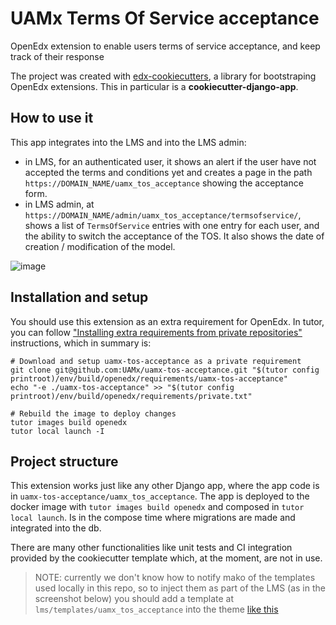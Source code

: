 # UAMx Terms Of Service acceptance
OpenEdx extension to enable users terms of service acceptance, and keep track of their response

The project was created with [edx-cookiecutters](https://github.com/openedx/edx-cookiecutters/tree/master), a library for bootstraping OpenEdx extensions. This in particular is a **cookiecutter-django-app**.

## How to use it

This app integrates into the LMS and into the LMS admin: 
- in LMS, for an authenticated user, it shows an alert if the user have not accepted the terms and conditions yet and creates a page in the path `https://DOMAIN_NAME/uamx_tos_acceptance` showing the acceptance form.
- in LMS admin, at `https://DOMAIN_NAME/admin/uamx_tos_acceptance/termsofservice/`, shows a list of `TermsOfService` entries with one entry for each user, and the ability to switch the acceptance of the TOS. It also shows the date of creation / modification of the model.

![image](https://github.com/UAMx/uamx-tos-acceptance/assets/56433614/e2009d1c-221c-477f-bb98-200b73a7153a)

## Installation and setup

You should use this extension as an extra requirement for OpenEdx. In tutor, you can follow ["Installing extra requirements from private repositories"](https://docs.tutor.overhang.io/configuration.html#installing-extra-requirements-from-private-repositories) instructions, which in summary is: 

```
# Download and setup uamx-tos-acceptance as a private requirement
git clone git@github.com:UAMx/uamx-tos-acceptance.git "$(tutor config printroot)/env/build/openedx/requirements/uamx-tos-acceptance"
echo "-e ./uamx-tos-acceptance" >> "$(tutor config printroot)/env/build/openedx/requirements/private.txt"

# Rebuild the image to deploy changes
tutor images build openedx
tutor local launch -I
```

## Project structure

This extension works just like any other Django app, where the app code is in `uamx-tos-acceptance/uamx_tos_acceptance`. The app is deployed to the docker image with `tutor images build openedx` and composed in `tutor local launch`. Is in the compose time where migrations are made and integrated into the db.

There are many other functionalities like unit tests and CI integration provided by the cookiecutter template which, at the moment, are not in use. 

> NOTE: currently we don't know how to notify mako of the templates used locally in this repo, so to inject them as part of the LMS (as in the screenshot below) you should add a template at `lms/templates/uamx_tos_acceptance` into the theme [like this](https://github.com/UAMx/uamx-theme/tree/main/lms/templates/uamx_tos_acceptance)
